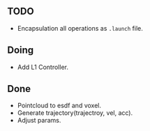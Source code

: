 ## TODO
* Encapsulation all operations as `.launch` file.

## Doing
* Add L1 Controller.

## Done
* Pointcloud to esdf and voxel.
* Generate trajectory(trajectroy, vel, acc).
* Adjust params.


